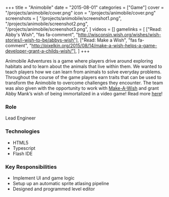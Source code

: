 +++
title = "Animobile"
date = "2015-08-01"
categories = ["Game"]
cover = "/projects/animobile/cover.png"
icon = "/projects/animobile/cover.png"
screenshots = [
    "/projects/animobile/screenshot1.png",
    "/projects/animobile/screenshot2.png",
    "/projects/animobile/screenshot3.png",
]
videos = []
gamelinks = [
    ["Read: Abby's Wish", "fas fa-comment", "http://wisconsin.wish.org/wishes/wish-stories/i-wish-to-be/abbys-wish"],
    ["Read: Make a Wish", "fas fa-comment", "http://pixelkin.org/2015/08/14/make-a-wish-helps-a-game-developer-grant-a-childs-wish/"],
]
+++

Animobile Adventures is a game where players drive around exploring habitats and to learn about the animals that live within them. We wanted to teach players how we can learn from animals to solve everyday problems. Throughout the course of the game players earn traits that can be used to transform the Animobile to overcome challenges they encounter. The team was also given with the opportunity to work with [Make-A-Wish](http://wish.org/) and grant Abby Mank’s wish of being immortalized in a video game! Read more [here](http://pixelkin.org/2015/08/14/make-a-wish-helps-a-game-developer-grant-a-childs-wish/)!

### Role
Lead Engineer

### Technologies
* HTML5
* Typescript
* Flash IDE

### Key Responsibilities
* Implement UI and game logic
* Setup up an automatic sprite atlasing pipeline
* Designed and programmed level editor
